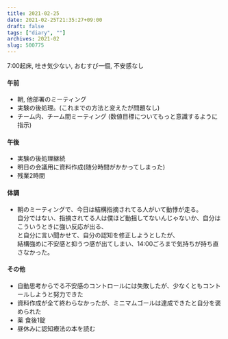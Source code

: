```yaml
---
title: 2021-02-25
date: 2021-02-25T21:35:27+09:00
draft: false
tags: ["diary", ""]
archives: 2021-02
slug: 500775
---
```

7:00起床, 吐き気少ない, おむすび一個, 不安感なし
#### 午前
- 朝, 他部署のミーティング
- 実験の後処理。(これまでの方法と変えたが問題なし)
- チーム内、チーム間ミーティング (数値目標についてもっと意識するように指示)
#### 午後
- 実験の後処理継続
- 明日の会議用に資料作成(随分時間がかかってしまった)
- 残業2時間
#### 体調
- 朝のミーティングで、今日は結構指摘されてる人がいて動悸が走る。  
  自分ではない、指摘されてる人は僕ほど動揺してないんじゃないか、自分はこういうときに強い反応が出る、  
  と自分に言い聞かせて、自分の認知を修正しようとしたが、  
  結構強めに不安感と抑うつ感が出てしまい、14:00ごろまで気持ちが持ち直さなかった。 
#### その他
- 自動思考からでる不安感のコントロールには失敗したが、少なくともコントールしようと努力できた
- 資料作成が全て終わらなかったが、ミニマムゴールは達成できたと自分を褒められた
- 薬 食後1錠
- 昼休みに認知療法の本を読む